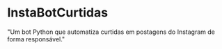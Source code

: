# InstaBotCurtidas
"Um bot Python que automatiza curtidas em postagens do Instagram de forma responsável."
